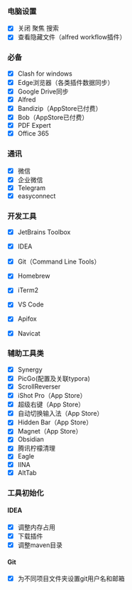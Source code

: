 ### 电脑设置

- [x] 关闭 聚焦 搜索
- [x] 查看隐藏文件（alfred workflow插件）

### 必备

- [x] Clash for windows
- [x] Edge浏览器（各类插件数据同步）
- [x] Google Drive同步
- [x] Alfred 
- [x] Bandizip（AppStore已付费）
- [x] Bob（AppStore已付费）
- [x] PDF Expert
- [x] Office 365

### 通讯

- [x] 微信
- [x] 企业微信
- [x] Telegram
- [x] easyconnect

### 开发工具

- [x] JetBrains Toolbox 

- [x] IDEA

- [x] Git（Command Line Tools）

- [x] Homebrew

- [x] iTerm2

- [x] VS Code

- [x] Apifox

- [x] Navicat

  



### 辅助工具类

- [x] Synergy
- [x] PicGo(配置及关联typora)
- [x] ScrollReverser
- [x] iShot Pro（App Store）
- [x] 超级右键（App Store）
- [x] 自动切换输入法（App Store）
- [x] Hidden Bar（App Store）
- [x] Magnet（App Store）
- [x] Obsidian
- [x] 腾讯柠檬清理
- [x] Eagle
- [x] IINA
- [x] AltTab

### 工具初始化

#### IDEA

- [x] 调整内存占用
- [x] 下载插件
- [x] 调整maven目录

#### Git

- [x] 为不同项目文件夹设置git用户名和邮箱
